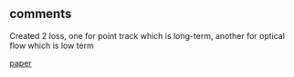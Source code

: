 ## comments

 Created 2 loss, one for point track which is long-term, another for optical flow which is low term
 
 [paper](https://arxiv.org/abs/2501.12392)
